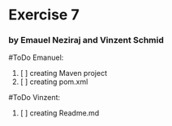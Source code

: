 # Exercise 7
### by Emauel Neziraj and Vinzent Schmid


#ToDo Emanuel: 

1. [ ] creating Maven project
2. [ ] creating pom.xml

#ToDo Vinzent:

1. [ ] creating Readme.md